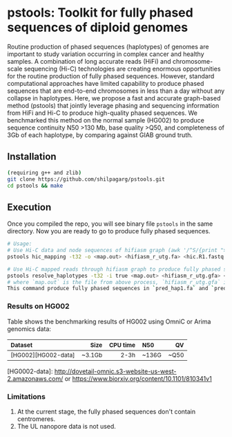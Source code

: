 # pstools: Toolkit for fully phased sequences of diploid genomes 

Routine production of phased sequences (haplotypes) of genomes are important to study variation occurring in complex cancer and healthy samples. A combination of long accurate reads (HiFi) and chromosome-scale sequencing (Hi-C) technologies are creating enormous opportunities for the routine production of fully phased sequences. However, standard computational approaches have limited capability to produce phased sequences that are end-to-end chromosomes in less than a day without any collapse in haplotypes. Here, we propose a fast and accurate graph-based method (pstools) that jointly leverage phasing and sequencing information from HiFi and Hi-C to produce high-quality phased sequences. We benchmarked this method on the normal sample (HG002) to produce sequence continuity N50 >130 Mb, base quality >Q50, and completeness of 3Gb of each haplotype, by comparing against GIAB ground truth. 

## Installation
```sh
(requiring g++ and zlib)
git clone https://github.com/shilpagarg/pstools.git
cd pstools && make
```

## Execution
Once you compiled the repo, you will see binary file `pstools` in the same directory.
Now you are ready to go to produce fully phased sequences.

```sh
# Usage: 
# Use Hi-C data and node sequences of hifiasm graph (awk '/^S/{print ">"$2;print $3}' hifiasm_r_utg.gfa > hifiasm_r_utg.fa)
pstools hic_mapping -t32 -o <map.out> <hifiasm_r_utg.fa> <hic.R1.fastq.gz> <hic.R2.fastq.gz>

# Use Hi-C mapped reads through hifiasm graph to produce fully phased sequences
pstools resolve_haplotypes -t32 -i true <map.out> <hifiasm_r_utg.gfa> <out>
# where `map.out` is the file from above process, `hifiasm_r_utg.gfa` is the hifiasm r_utg graph and `out` is the output directory name.
This command produce fully phased sequences in `pred_hap1.fa` and `pred_hap2.fa`.  
```

### Results on HG002
Table shows the benchmarking results of HG002 using OmniC or Arima genomics data: 

|<sub>Dataset<sub>|<sub>Size<sub>|<sub>CPU time<sub>|<sub> N50<sub>|<sub> QV<sub>|
|:---------------|-----:|--------------------:|:----------|-------:|
|<sub>[HG002][HG002-data]</sub>|<sub>~3.1Gb</sub> |<sub>2-3h</sub> |<sub>~136G</sub>|<sub>~Q50</sub>|

[HG0002-data]: http://dovetail-omnic.s3-website-us-west-2.amazonaws.com/ or https://www.biorxiv.org/content/10.1101/810341v1

### Limitations
1. At the current stage, the fully phased sequences don't contain centromeres.
2. The UL nanopore data is not used.
 



